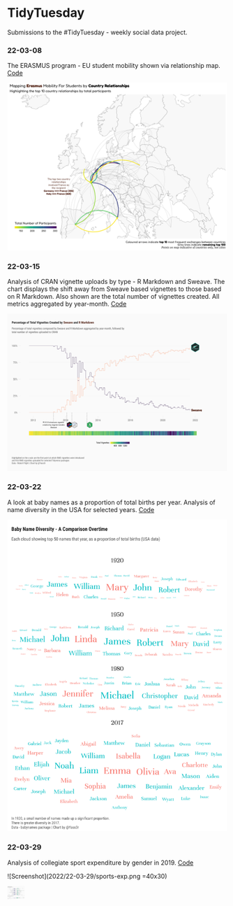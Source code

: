 # TidyTuesday
Submissions to the #TidyTuesday - weekly social data project. 

### 22-03-08
The ERASMUS program - EU student mobility shown via relationship map. [Code](https://github.com/Ya5s3r/TidyTuesday/blob/main/2022/22-03-08/EU-Student-Mobility.Rmd)

![Screenshot](2022/22-03-08/Erasmus-Mobility-v2.png)

### 22-03-15
Analysis of CRAN vignette uploads by type - R Markdown and Sweave. The chart displays the shift away from Sweave based vignettes to those based on R Markdown. Also shown are the total number of vignettes created. All metrics aggregated by year-month.
[Code](https://github.com/Ya5s3r/TidyTuesday/blob/main/2022/22-03-15/cran.Rmd)

![Screenshot](2022/22-03-15/cran-vignettes.png)

### 22-03-22
A look at baby names as a proportion of total births per year. Analysis of name diversity in the USA for selected years.
[Code](https://github.com/Ya5s3r/TidyTuesday/blob/main/2022/22-03-22/babynames.Rmd)

![Screenshot](2022/22-03-22/babynames-wordcloud.png)

### 22-03-29
Analysis of collegiate sport expenditure by gender in 2019.
[Code](https://github.com/Ya5s3r/TidyTuesday/blob/main/2022/22-03-29/EADA.Rmd)

![Screenshot](2022/22-03-29/sports-exp.png =40x30)

<img src="https://github.com/Ya5s3r/TidyTuesday/blob/main/2022/22-03-29/sports-exp.png" width="40" height="30" />